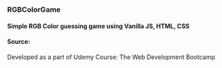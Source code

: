 ### RGBColorGame
#### Simple RGB Color guessing game using Vanilla JS, HTML, CSS

#### Source:
Developed as a part of Udemy Course: The Web Development Bootcamp
